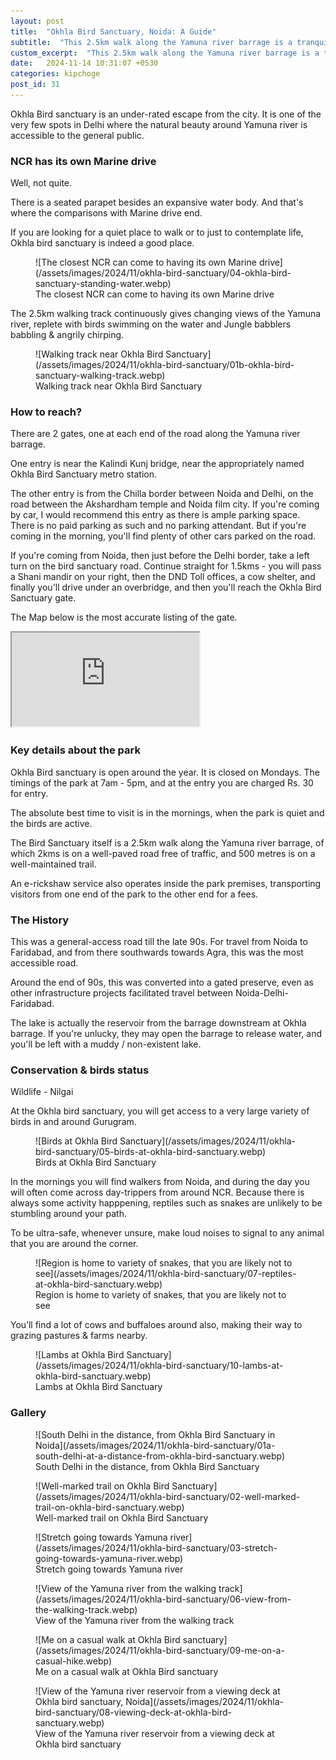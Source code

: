 ```yaml
---
layout: post
title:  "Okhla Bird Sanctuary, Noida: A Guide"
subtitle:  "This 2.5km walk along the Yamuna river barrage is a tranquil environment for walkers/ runners and bird lovers"
custom_excerpt:  "This 2.5km walk along the Yamuna river barrage is a tranquil environment for walkers/ runners and bird lovers"
date:   2024-11-14 10:31:07 +0530
categories: kipchoge
post_id: 31
---
```


Okhla Bird sanctuary is an under-rated escape from the city. It is one of the very few spots in Delhi where the natural beauty around Yamuna river is accessible to the general public.

### NCR has its own Marine drive

Well, not quite. 

There is a seated parapet besides an expansive water body. And that's where the comparisons with Marine drive end.

If you are looking for a quiet place to walk or to just to contemplate life, Okhla bird sanctuary is indeed a good place.

<figure markdown="1">
![The closest NCR can come to having its own Marine drive](/assets/images/2024/11/okhla-bird-sanctuary/04-okhla-bird-sanctuary-standing-water.webp)
<figcaption>The closest NCR can come to having its own Marine drive</figcaption>
</figure>

The 2.5km walking track continuously gives changing views of the Yamuna river, replete with birds swimming on the water and Jungle babblers babbling & angrily chirping.

<figure markdown="1">
![Walking track near Okhla Bird Sanctuary](/assets/images/2024/11/okhla-bird-sanctuary/01b-okhla-bird-sanctuary-walking-track.webp)
<figcaption>Walking track near Okhla Bird Sanctuary</figcaption>
</figure>


### How to reach?

There are 2 gates, one at each end of the road along the Yamuna river barrage. 

One entry is near the Kalindi Kunj bridge, near the appropriately named Okhla Bird Sanctuary metro station.

The other entry is from the Chilla border between Noida and Delhi, on the road between the Akshardham temple and Noida film city. If you're coming by car, I would recommend this entry as there is ample parking space. There is no paid parking as such and no parking attendant. But if you're coming in the morning, you'll find plenty of other cars parked on the road. 

If you're coming from Noida, then just before the Delhi border, take a left turn on the bird sanctuary road. Continue straight for 1.5kms - you will pass a Shani mandir on your right, then the DND Toll offices, a cow shelter, and finally you'll drive under an overbridge, and then you'll reach the Okhla Bird Sanctuary gate. 

The Map below is the most accurate listing of the gate.

<iframe src="https://www.google.com/maps/embed?pb=!1m18!1m12!1m3!1d3503.871219352645!2d77.30470861032246!3d28.573629569818127!2m3!1f0!2f0!3f0!3m2!1i1024!2i768!4f13.1!3m3!1m2!1s0x390ce5b4f3e2c8a3%3A0x21f116eba94fd551!2sWatch%20tower%20entry%20bird%20sanctuary!5e0!3m2!1sen!2sin!4v1735918637094!5m2!1sen!2sin" class="google-map-embed" allowfullscreen="" loading="lazy" referrerpolicy="no-referrer-when-downgrade"></iframe>

### Key details about the park

Okhla Bird sanctuary is open around the year. It is closed on Mondays. The timings of the park at 7am - 5pm, and at the entry you are charged Rs. 30 for entry.

The absolute best time to visit is in the mornings, when the park is quiet and the birds are active.

The Bird Sanctuary itself is a 2.5km walk along the Yamuna river barrage, of which 2kms is on a well-paved road free of traffic, and 500 metres is on a well-maintained trail.

An e-rickshaw service also operates inside the park premises, transporting visitors from one end of the park to the other end for a fees.






### The History

This was a general-access road till the late 90s. For travel from Noida to Faridabad, and from there southwards towards Agra, this was the most accessible road. 

Around the end of 90s, this was converted into a gated preserve, even as other infrastructure projects facilitated travel between Noida-Delhi-Faridabad. 

The lake is actually the reservoir from the barrage downstream at Okhla barrage. If you're unlucky, they may open the barrage to release water, and you'll be left with a muddy / non-existent lake.

### Conservation & birds status

Wildlife - Nilgai

At the Okhla bird sanctuary, you will get access to a very large variety of birds in and around Gurugram.

<figure markdown="1">
![Birds at Okhla Bird Sanctuary](/assets/images/2024/11/okhla-bird-sanctuary/05-birds-at-okhla-bird-sanctuary.webp)
<figcaption>Birds at Okhla Bird Sanctuary</figcaption>
</figure>

In the mornings you will find walkers from Noida, and during the day you will often come across day-trippers from around NCR. Because there is always some activity happpening, reptiles such as snakes are unlikely to be stumbling around your path. 

To be ultra-safe, whenever unsure, make loud noises to signal to any animal that you are around the corner.

<figure markdown="1">
![Region is home to variety of snakes, that you are likely not to see](/assets/images/2024/11/okhla-bird-sanctuary/07-reptiles-at-okhla-bird-sanctuary.webp)
<figcaption>Region is home to variety of snakes, that you are likely not to see</figcaption>
</figure>
You’ll find a lot of cows and buffaloes around also, making their way to grazing pastures & farms nearby.

<figure markdown="1">
![Lambs at Okhla Bird Sanctuary](/assets/images/2024/11/okhla-bird-sanctuary/10-lambs-at-okhla-bird-sanctuary.webp)
<figcaption>Lambs at Okhla Bird Sanctuary</figcaption>
</figure>

### Gallery

<figure markdown="1">
![South Delhi in the distance, from Okhla Bird Sanctuary in Noida](/assets/images/2024/11/okhla-bird-sanctuary/01a-south-delhi-at-a-distance-from-okhla-bird-sanctuary.webp)
<figcaption>South Delhi in the distance, from Okhla Bird Sanctuary</figcaption>
</figure>


<figure markdown="1">
![Well-marked trail on Okhla Bird Sanctuary](/assets/images/2024/11/okhla-bird-sanctuary/02-well-marked-trail-on-okhla-bird-sanctuary.webp)
<figcaption>Well-marked trail on Okhla Bird Sanctuary</figcaption>
</figure>

<figure markdown="1">
![Stretch going towards Yamuna river](/assets/images/2024/11/okhla-bird-sanctuary/03-stretch-going-towards-yamuna-river.webp)
<figcaption>Stretch going towards Yamuna river</figcaption>
</figure>

<figure markdown="1">
![View of the Yamuna river from the walking track](/assets/images/2024/11/okhla-bird-sanctuary/06-view-from-the-walking-track.webp)
<figcaption>View of the Yamuna river from the walking track</figcaption>
</figure>

<figure markdown="1">
![Me on a casual walk at Okhla Bird sanctuary](/assets/images/2024/11/okhla-bird-sanctuary/09-me-on-a-casual-hike.webp)
<figcaption>Me on a casual walk at Okhla Bird sanctuary</figcaption>
</figure>


<figure markdown="1">
![View of the Yamuna river reservoir from a viewing deck at Okhla bird sanctuary, Noida](/assets/images/2024/11/okhla-bird-sanctuary/08-viewing-deck-at-okhla-bird-sanctuary.webp)
<figcaption>View of the Yamuna river reservoir from a viewing deck at Okhla bird sanctuary</figcaption>
</figure>


